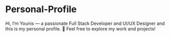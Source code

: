 # Personal-Profile
 Hi, I’m Younis — a passionate Full Stack Developer and UI/UX Designer and this is my personal profile. 🚀 Feel free to explore my work and projects!
